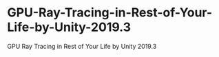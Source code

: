 # GPU-Ray-Tracing-in-Rest-of-Your-Life-by-Unity-2019.3
GPU Ray Tracing in Rest of Your Life by Unity 2019.3
